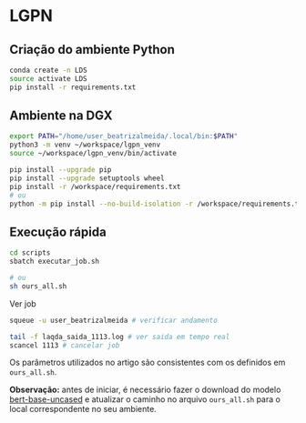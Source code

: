 # LGPN

## Criação do ambiente Python

```bash
conda create -n LDS 
source activate LDS
pip install -r requirements.txt
```

## Ambiente na DGX

```bash
export PATH="/home/user_beatrizalmeida/.local/bin:$PATH"
python3 -m venv ~/workspace/lgpn_venv
source ~/workspace/lgpn_venv/bin/activate

pip install --upgrade pip
pip install --upgrade setuptools wheel
pip install -r /workspace/requirements.txt 
# ou 
python -m pip install --no-build-isolation -r /workspace/requirements.txt
```

## Execução rápida

```bash
cd scripts
sbatch executar_job.sh

# ou 
sh ours_all.sh
```
Ver job
```bash 
squeue -u user_beatrizalmeida # verificar andamento

tail -f laqda_saida_1113.log # ver saida em tempo real
scancel 1113 # cancelar job
```
Os parâmetros utilizados no artigo são consistentes com os definidos em `ours_all.sh`.

**Observação:** antes de iniciar, é necessário fazer o download do modelo [bert-base-uncased](https://huggingface.co/google-bert/bert-base-uncased) e atualizar o caminho no arquivo `ours_all.sh` para o local correspondente no seu ambiente.
